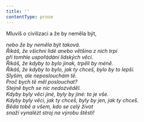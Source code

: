 ```yaml
---
title: ''
contentType: prose
---
```


Mluvíš o civilizaci a že by neměla být,

_nebo že by neměla být taková.  
Říkáš, že všichni lidé anebo většina z nich trpí  
při tomhle uspořádání lidských věcí.  
Říkáš, že kdyby to bylo jinak, trpěli by méně.  
Říkáš, že kdyby to bylo, jak ty chceš, bylo by to lepší.  
Slyším, ale neposlouchám tě.  
Proč bych tě měl poslouchat?  
Stejně bych se nic nedozvěděl.  
Kdyby byly věci jiné, byly by jiné: to je vše.  
Kdyby byly věci, jak ty chceš, byly by jen, jak ty chceš.  
Běda tobě a všem, kdo se celý život  
snaží vynalézt stroj na výrobu štěstí!_
